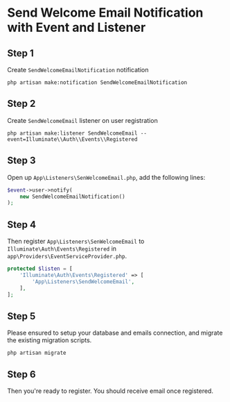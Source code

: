 # Send Welcome Email Notification with Event and Listener

## Step 1

Create `SendWelcomeEmailNotification` notification

```
php artisan make:notification SendWelcomeEmailNotification
```

## Step 2

Create `SendWelcomeEmail` listener on user registration

```
php artisan make:listener SendWelcomeEmail --event=Illuminate\\Auth\\Events\\Registered
```

## Step 3

Open up `App\Listeners\SenWelcomeEmail.php`, add the following lines:

```php
$event->user->notify(
    new SendWelcomeEmailNotification()
);
```

## Step 4

Then register `App\Listeners\SenWelcomeEmail` to  `Illuminate\Auth\Events\Registered` in `app\Providers\EventServiceProvider.php`.

```php
protected $listen = [
    'Illuminate\Auth\Events\Registered' => [
        'App\Listeners\SendWelcomeEmail',
    ],
];
```

## Step 5

Please ensured to setup your database and emails connection, and migrate the existing migration scripts.

```
php artisan migrate
```

## Step 6

Then you're ready to register. You should receive email once registered.